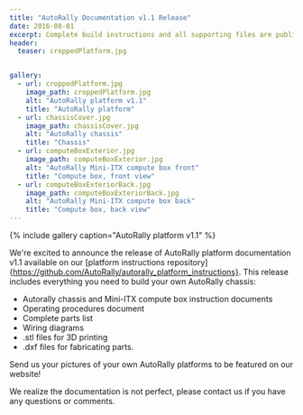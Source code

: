 ```yaml
---
title: "AutoRally Documentation v1.1 Release"
date: 2016-08-01
excerpt: Complete build instructions and all supporting files are publicly available! 
header:
  teaser: croppedPlatform.jpg


gallery:
  - url: croppedPlatform.jpg
  	image_path: croppedPlatform.jpg
    alt: "AutoRally platform v1.1"
    title: "AutoRally platform"
  - url: chassisCover.jpg
  	image_path: chassisCover.jpg
    alt: "AutoRally chassis"
    title: "Chassis"
  - url: computeBoxExterior.jpg
  	image_path: computeBoxExterior.jpg
    alt: "AutoRally Mini-ITX compute box front"
    title: "Compute box, front view"
  - url: computeBoxExteriorBack.jpg
  	image_path: computeBoxExteriorBack.jpg
    alt: "AutoRally Mini-ITX compute box back"
    title: "Compute box, back view"
---
```


{% include gallery caption="AutoRally platform v1.1" %}

We're excited to announce the release of AutoRally platform documentation v1.1 available on our [platform instructions repository]{https://github.com/AutoRally/autorally_platform_instructions}. This release includes everything you need to build your own AutoRally chassis:

- Autorally chassis and Mini-ITX compute box instruction documents
- Operating procedures document
- Complete parts list
- Wiring diagrams
- .stl files for 3D printing
- .dxf files for fabricating parts.

Send us your pictures of your own AutoRally platforms to be featured on our website!

We realize the documentation is not perfect, please contact us if you have any questions or comments.